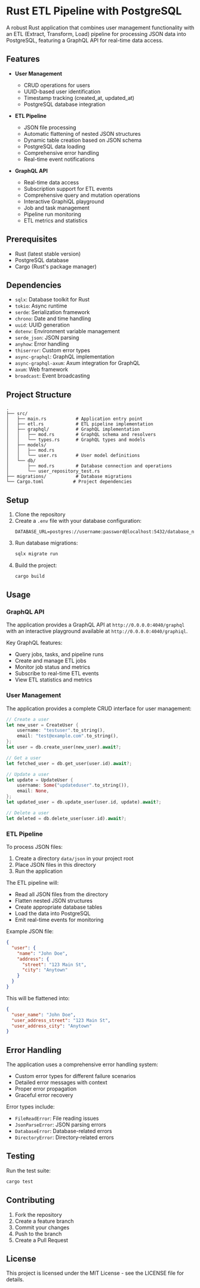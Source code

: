 # Rust ETL Pipeline with PostgreSQL

A robust Rust application that combines user management functionality with an ETL (Extract, Transform, Load) pipeline for processing JSON data into PostgreSQL, featuring a GraphQL API for real-time data access.

## Features

- **User Management**
  - CRUD operations for users
  - UUID-based user identification
  - Timestamp tracking (created_at, updated_at)
  - PostgreSQL database integration

- **ETL Pipeline**
  - JSON file processing
  - Automatic flattening of nested JSON structures
  - Dynamic table creation based on JSON schema
  - PostgreSQL data loading
  - Comprehensive error handling
  - Real-time event notifications

- **GraphQL API**
  - Real-time data access
  - Subscription support for ETL events
  - Comprehensive query and mutation operations
  - Interactive GraphiQL playground
  - Job and task management
  - Pipeline run monitoring
  - ETL metrics and statistics

## Prerequisites

- Rust (latest stable version)
- PostgreSQL database
- Cargo (Rust's package manager)

## Dependencies

- `sqlx`: Database toolkit for Rust
- `tokio`: Async runtime
- `serde`: Serialization framework
- `chrono`: Date and time handling
- `uuid`: UUID generation
- `dotenv`: Environment variable management
- `serde_json`: JSON parsing
- `anyhow`: Error handling
- `thiserror`: Custom error types
- `async-graphql`: GraphQL implementation
- `async-graphql-axum`: Axum integration for GraphQL
- `axum`: Web framework
- `broadcast`: Event broadcasting

## Project Structure

```
.
├── src/
│   ├── main.rs           # Application entry point
│   ├── etl.rs            # ETL pipeline implementation
│   ├── graphql/          # GraphQL implementation
│   │   ├── mod.rs        # GraphQL schema and resolvers
│   │   └── types.rs      # GraphQL types and models
│   ├── models/
│   │   ├── mod.rs
│   │   └── user.rs       # User model definitions
│   └── db/
│       ├── mod.rs        # Database connection and operations
│       └── user_repository_test.rs
├── migrations/           # Database migrations
└── Cargo.toml           # Project dependencies
```

## Setup

1. Clone the repository
2. Create a `.env` file with your database configuration:
   ```
   DATABASE_URL=postgres://username:password@localhost:5432/database_name
   ```
3. Run database migrations:
   ```bash
   sqlx migrate run
   ```
4. Build the project:
   ```bash
   cargo build
   ```

## Usage

### GraphQL API

The application provides a GraphQL API at `http://0.0.0.0:4040/graphql` with an interactive playground available at `http://0.0.0.0:4040/graphiql`.

Key GraphQL features:
- Query jobs, tasks, and pipeline runs
- Create and manage ETL jobs
- Monitor job status and metrics
- Subscribe to real-time ETL events
- View ETL statistics and metrics

### User Management

The application provides a complete CRUD interface for user management:

```rust
// Create a user
let new_user = CreateUser {
    username: "testuser".to_string(),
    email: "test@example.com".to_string(),
};
let user = db.create_user(new_user).await?;

// Get a user
let fetched_user = db.get_user(user.id).await?;

// Update a user
let update = UpdateUser {
    username: Some("updateduser".to_string()),
    email: None,
};
let updated_user = db.update_user(user.id, update).await?;

// Delete a user
let deleted = db.delete_user(user.id).await?;
```

### ETL Pipeline

To process JSON files:

1. Create a directory `data/json` in your project root
2. Place JSON files in this directory
3. Run the application

The ETL pipeline will:
- Read all JSON files from the directory
- Flatten nested JSON structures
- Create appropriate database tables
- Load the data into PostgreSQL
- Emit real-time events for monitoring

Example JSON file:
```json
{
  "user": {
    "name": "John Doe",
    "address": {
      "street": "123 Main St",
      "city": "Anytown"
    }
  }
}
```

This will be flattened into:
```json
{
  "user_name": "John Doe",
  "user_address_street": "123 Main St",
  "user_address_city": "Anytown"
}
```

## Error Handling

The application uses a comprehensive error handling system:

- Custom error types for different failure scenarios
- Detailed error messages with context
- Proper error propagation
- Graceful error recovery

Error types include:
- `FileReadError`: File reading issues
- `JsonParseError`: JSON parsing errors
- `DatabaseError`: Database-related errors
- `DirectoryError`: Directory-related errors

## Testing

Run the test suite:
```bash
cargo test
```

## Contributing

1. Fork the repository
2. Create a feature branch
3. Commit your changes
4. Push to the branch
5. Create a Pull Request

## License

This project is licensed under the MIT License - see the LICENSE file for details. 